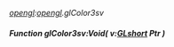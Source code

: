 _[opengl](../../modules/opengl/opengl-module.md):[opengl](../../modules/opengl/opengl-module.md).glColor3sv_
##### Function glColor3sv:Void( v:[GLshort](../../modules/opengl/opengl-glshort.md) Ptr )
